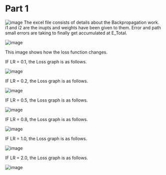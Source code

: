 # Part 1
![image](https://github.com/satejpanditrao/S6/assets/20858724/f9262fb6-2fa1-4e09-a17a-4214ab22d552)
The excel file consists of details about the Backpropagation work.
i1 and i2 are the inupts and weights have been given to them. Error and path small errors are taking to finally get accumulated at E_Total.

![image](https://github.com/satejpanditrao/S6/assets/20858724/9a2cf2b8-dd23-43a7-8994-f93dd025a0f7) 


This image shows how the loss function changes.

IF LR = 0.1, the Loss graph is as follows.

![image](https://github.com/satejpanditrao/S6/assets/20858724/a23d210f-79b1-4145-a6c0-165a11f1a281)

IF LR = 0.2, the Loss graph is as follows.

![image](https://github.com/satejpanditrao/S6/assets/20858724/2990a3d3-7f41-49f2-b3ee-4ae3ce246643)

IF LR = 0.5, the Loss graph is as follows.

![image](https://github.com/satejpanditrao/S6/assets/20858724/1d4b64cd-3b9b-4408-9589-ed1239125aec)

IF LR = 0.8, the Loss graph is as follows.

![image](https://github.com/satejpanditrao/S6/assets/20858724/95eb9d22-6a47-4af4-9ed4-7dea4c52bd8e)


IF LR = 1.0, the Loss graph is as follows.

![image](https://github.com/satejpanditrao/S6/assets/20858724/c61ec712-9d9e-4762-9b5c-932148209131)


IF LR = 2.0, the Loss graph is as follows.



![image](https://github.com/satejpanditrao/S6/assets/20858724/4ef994f3-2399-475e-b54b-4a230dfb2e0d)







